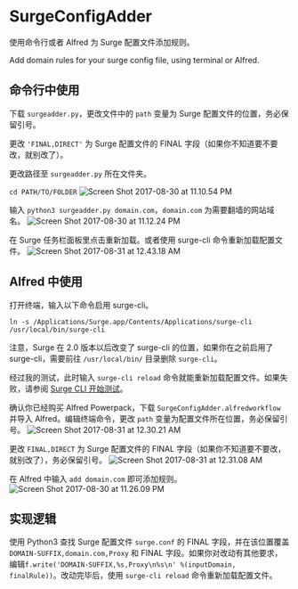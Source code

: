 # SurgeConfigAdder
使用命令行或者 Alfred 为 Surge 配置文件添加规则。

Add domain rules for your surge config file, using terminal or Alfred.

## 命令行中使用
下载 `surgeadder.py`，更改文件中的 `path` 变量为 Surge 配置文件的位置，务必保留引号。

更改 `'FINAL,DIRECT'` 为 Surge 配置文件的 FINAL 字段（如果你不知道要不要改，就别改了）。

更改路径至 `surgeadder.py` 所在文件夹。

```cd PATH/TO/FOLDER```
![Screen Shot 2017-08-30 at 11.10.54 PM](https://i.loli.net/2017/08/30/59a6d63979a5e.png)

输入 `python3 surgeadder.py domain.com`，`domain.com` 为需要翻墙的网站域名。
![Screen Shot 2017-08-30 at 11.12.24 PM](https://i.loli.net/2017/08/30/59a6d69e94bb4.png)

在 Surge 任务栏面板里点击重新加载。或者使用 surge-cli 命令重新加载配置文件。
![Screen Shot 2017-08-31 at 12.43.18 AM](https://i.loli.net/2017/08/31/59a6eb33cb7b6.png)

## Alfred 中使用

打开终端，输入以下命令启用 surge-cli。

```ln -s /Applications/Surge.app/Contents/Applications/surge-cli /usr/local/bin/surge-cli```

注意，Surge 在 2.0 版本以后改变了 surge-cli 的位置，如果你在之前启用了 surge-cli，需要前往 `/usr/local/bin/` 目录删除 `surge-cli`。

经过我的测试，此时输入 `surge-cli reload` 命令就能重新加载配置文件。如果失败，请参阅 [Surge CLI 开始测试](https://medium.com/@Blankwonder/surge-cli-开始测试-70bef9fd7169)。


确认你已经购买 Alfred Powerpack，下载 `SurgeConfigAdder.alfredworkflow` 并导入 Alfred。编辑终端命令，更改 `path` 变量为配置文件所在位置，务必保留引号。
![Screen Shot 2017-08-31 at 12.30.21 AM](https://i.loli.net/2017/08/31/59a6e8267378f.png)

更改 `FINAL,DIRECT` 为 Surge 配置文件的 FINAL 字段（如果你不知道要不要改，就别改了），务必保留引号。
![Screen Shot 2017-08-31 at 12.31.08 AM](https://i.loli.net/2017/08/31/59a6e854632d6.png)

在 Alfred 中输入 `add domain.com` 即可添加规则。
![Screen Shot 2017-08-30 at 11.26.09 PM](https://i.loli.net/2017/08/30/59a6d92b0008d.png)

## 实现逻辑
使用 Python3 查找 Surge 配置文件 `surge.conf` 的 FINAL 字段，并在该位置覆盖 `DOMAIN-SUFFIX,domain.com,Proxy` 和 FINAL 字段。如果你对改动有其他要求，编辑`f.write('DOMAIN-SUFFIX,%s,Proxy\n%s\n' %(inputDomain, finalRule))`。改动完毕后，使用 `surge-cli reload` 命令重新加载配置文件。
